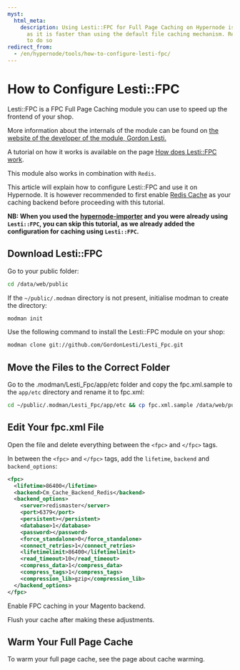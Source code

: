 ```yaml
---
myst:
  html_meta:
    description: Using Lesti::FPC for Full Page Caching on Hypernode is recommended,
      as it is faster than using the default file caching mechanism. Read here how
      to do so
redirect_from:
  - /en/hypernode/tools/how-to-configure-lesti-fpc/
---
```


<!-- source: https://support.hypernode.com/en/hypernode/tools/how-to-configure-lesti-fpc/ -->

# How to Configure Lesti::FPC

Lesti::FPC is a FPC Full Page Caching module you can use to speed up the frontend of your shop.

More information about the internals of the module can be found on [the website of the developer of the module, Gordon Lesti.](https://gordonlesti.com/lesti-fpc-documentationversion-1-4-5/)

A tutorial on how it works is available on the page [How does Lesti::FPC work](https://gordonlesti.com/how-does-lesti-fpc-work/).

This module also works in combination with `Redis`.

This article will explain how to configure Lesti::FPC and use it on Hypernode. It is however recommended to first enable [Redis Cache](../../ecommerce-applications/magento-1/how-to-configure-redis-for-magento-1.md) as your caching backend before proceeding with this tutorial.

**NB: When you used the [hypernode-importer](how-to-migrate-your-shop-to-hypernode.md#option-2-for-all-customers-migrate-your-shop-via-shell-using-the-hypernode-importer) and you were already using `Lesti::FPC`, you can skip this tutorial, as we already added the configuration for caching using `Lesti::FPC`.**

## Download Lesti::FPC

Go to your public folder:

```bash
cd /data/web/public
```

If the `~/public/.modman` directory is not present, initialise modman to create the directory:

```bash
modman init
```

Use the following command to install the Lesti::FPC module on your shop:

```bash
modman clone git://github.com/GordonLesti/Lesti_Fpc.git
```

## Move the Files to the Correct Folder

Go to the .modman/Lesti_Fpc/app/etc folder and copy the fpc.xml.sample to the `app/etc` directory and rename it to fpc.xml:

```bash
cd ~/public/.modman/Lesti_Fpc/app/etc && cp fpc.xml.sample /data/web/public/app/etc/fpc.xml
```

## Edit Your fpc.xml File

Open the file and delete everything between the `<fpc>` and `</fpc>` tags.

In between the `<fpc>` and `</fpc>` tags, add the `lifetime`, `backend` and `backend_options`:

```xml
<fpc>
  <lifetime>86400</lifetime>
  <backend>Cm_Cache_Backend_Redis</backend>
  <backend_options>
    <server>redismaster</server>
    <port>6379</port>
    <persistent></persistent>
    <database>1</database>
    <password></password>
    <force_standalone>0</force_standalone>
    <connect_retries>1</connect_retries>
    <lifetimelimit>86400</lifetimelimit>
    <read_timeout>10</read_timeout>
    <compress_data>1</compress_data>
    <compress_tags>1</compress_tags>
    <compression_lib>gzip</compression_lib>
  </backend_options>
</fpc>
```

Enable FPC caching in your Magento backend.

Flush your cache after making these adjustments.

## Warm Your Full Page Cache

To warm your full page cache, see the page about cache warming.
